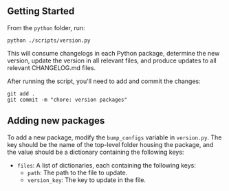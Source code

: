 ## Getting Started

From the `python` folder, run:

```
python ./scripts/version.py
```

This will consume changelogs in each Python package, determine the new version, update the version in all relevant files, and produce updates to all relevant CHANGELOG.md files.

After running the script, you'll need to add and commit the changes:

```
git add .
git commit -m "chore: version packages"
```

## Adding new packages

To add a new package, modify the `bump_configs` variable in `version.py`. The key should be the name of the top-level folder housing the package, and the value should be a dictionary containing the following keys:

- `files`: A list of dictionaries, each containing the following keys:
  - `path`: The path to the file to update.
  - `version_key`: The key to update in the file.
